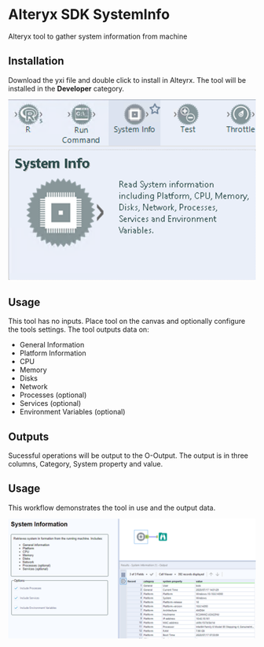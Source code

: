 # Alteryx SDK SystemInfo
Alteryx tool to gather system information from machine

## Installation
Download the yxi file and double click to install in Alteyrx. The tool will be installed in the __Developer__ category.

![alt text](https://github.com/bobpeers/Alteryx_SDK_SystemInfo/blob/master/images/systeminfo.png "Alteryx Developer Category")

## Usage
This tool has no inputs. Place tool on the canvas and optionally configure the tools settings. The tool outputs data on:

- General Information
- Platform Information
- CPU
- Memory
- Disks
- Network
- Processes (optional)
- Services (optional)
- Environment Variables (optional)

## Outputs
Sucessful operations will be output to the O-Output. The output is in three columns, Category, System property and value.

## Usage
This workflow demonstrates the tool in use and the output data.

![alt text](https://github.com/bobpeers/Alteryx_SDK_SystemInfo/blob/master/images/systeminfo_workflow.png "System Info Workflow")
